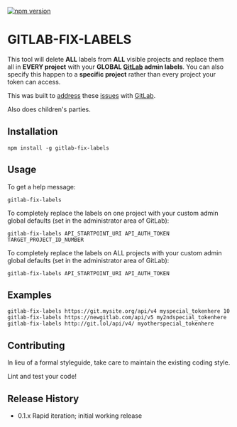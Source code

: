 [![npm version](https://badge.fury.io/js/gitlab-fix-labels.svg)](https://badge.fury.io/js/gitlab-fix-labels)

# GITLAB-FIX-LABELS

This tool will delete **ALL** labels from **ALL** visible projects and replace them all in **EVERY project** with your **GLOBAL [GitLab](https://gitlab.com) admin labels**. You can also specify this happen to a **specific project** rather than every project your token can access.

This was built to [address](https://gitlab.com/gitlab-org/gitlab-ce/issues/834) these [issues](https://github.com/clns/gitlab-cli/issues/13) with [GitLab](https://gitlab.com/gitlab-org/gitlab-ce/issues/12707).

Also does children's parties.

## Installation

```shell
npm install -g gitlab-fix-labels
```

## Usage

To get a help message:
```shell
gitlab-fix-labels
```

To completely replace the labels on one project with your custom admin global defaults (set in the administrator area of GitLab):
```shell
gitlab-fix-labels API_STARTPOINT_URI API_AUTH_TOKEN TARGET_PROJECT_ID_NUMBER
```

To completely replace the labels on ALL projects with your custom admin global
defaults (set in the administrator area of GitLab):
```shell
gitlab-fix-labels API_STARTPOINT_URI API_AUTH_TOKEN
```

## Examples

```shell
gitlab-fix-labels https://git.mysite.org/api/v4 myspecial_tokenhere 10
gitlab-fix-labels https://newgitlab.com/api/v5 my2ndspecial_tokenhere
gitlab-fix-labels http://git.lol/api/v4/ myotherspecial_tokenhere
```

## Contributing

In lieu of a formal styleguide, take care to maintain the existing coding style.

Lint and test your code!

## Release History

* 0.1.x Rapid iteration; initial working release

